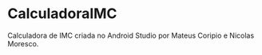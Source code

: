 # CalculadoraIMC
 Calculadora de IMC criada no Android Studio por Mateus Coripio e Nicolas Moresco.
